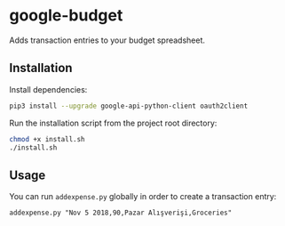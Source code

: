 # google-budget
Adds transaction entries to your budget spreadsheet.

## Installation
Install dependencies:
``` sh
pip3 install --upgrade google-api-python-client oauth2client
```

Run the installation script from the project root directory:
``` sh
chmod +x install.sh
./install.sh
```

## Usage
You can run `addexpense.py` globally in order to create a transaction entry:
```
addexpense.py "Nov 5 2018,90,Pazar Alışverişi,Groceries"
```

